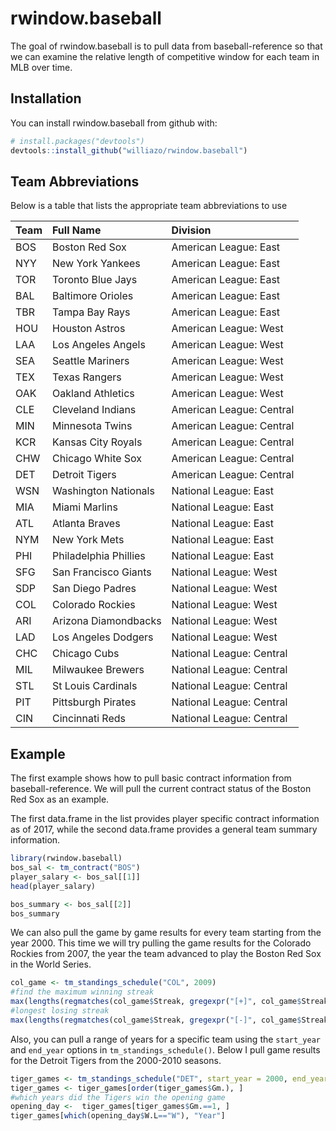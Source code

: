 # rwindow.baseball

The goal of rwindow.baseball is to pull data from baseball-reference so that we can examine the relative length of competitive window for each team in MLB over time. 

## Installation

You can install rwindow.baseball from github with:


``` r
# install.packages("devtools")
devtools::install_github("williazo/rwindow.baseball")
```

## Team Abbreviations
Below is a table that lists the appropriate team abbreviations to use

|Team |Full Name             |Division                 |
|:----|:---------------------|:------------------------|
|BOS  |Boston Red Sox        |American League: East    |
|NYY  |New York Yankees      |American League: East    |
|TOR  |Toronto Blue Jays     |American League: East    |
|BAL  |Baltimore Orioles     |American League: East    |
|TBR  |Tampa Bay Rays        |American League: East    |
|HOU  |Houston Astros        |American League: West    |
|LAA  |Los Angeles Angels    |American League: West    |
|SEA  |Seattle Mariners      |American League: West    |
|TEX  |Texas Rangers         |American League: West    |
|OAK  |Oakland Athletics     |American League: West    |
|CLE  |Cleveland Indians     |American League: Central |
|MIN  |Minnesota Twins       |American League: Central |
|KCR  |Kansas City Royals    |American League: Central |
|CHW  |Chicago White Sox     |American League: Central |
|DET  |Detroit Tigers        |American League: Central |
|WSN  |Washington Nationals  |National League: East    |
|MIA  |Miami Marlins         |National League: East    |
|ATL  |Atlanta Braves        |National League: East    |
|NYM  |New York Mets         |National League: East    |
|PHI  |Philadelphia Phillies |National League: East    |
|SFG  |San Francisco Giants  |National League: West    |
|SDP  |San Diego Padres      |National League: West    |
|COL  |Colorado Rockies      |National League: West    |
|ARI  |Arizona Diamondbacks  |National League: West    |
|LAD  |Los Angeles Dodgers   |National League: West    |
|CHC  |Chicago Cubs          |National League: Central |
|MIL  |Milwaukee Brewers     |National League: Central |
|STL  |St Louis Cardinals    |National League: Central |
|PIT  |Pittsburgh Pirates    |National League: Central |
|CIN  |Cincinnati Reds       |National League: Central |


## Example


The first example shows how to pull basic contract information from baseball-reference. We will pull the current contract status of the Boston Red Sox as an example.

The first data.frame in the list provides player specific contract information as of 2017, while the second data.frame provides a general team summary information.

``` r
library(rwindow.baseball)
bos_sal <- tm_contract("BOS")
player_salary <- bos_sal[[1]]
head(player_salary)

bos_summary <- bos_sal[[2]]
bos_summary
```

We can also pull the game by game results for every team starting from the year 2000. This time we will try pulling the game results for the Colorado Rockies from 2007, the year the team advanced to play the Boston Red Sox in the World Series.

```r
col_game <- tm_standings_schedule("COL", 2009)
#find the maximum winning streak
max(lengths(regmatches(col_game$Streak, gregexpr("[+]", col_game$Streak))))
#longest losing streak
max(lengths(regmatches(col_game$Streak, gregexpr("[-]", col_game$Streak))))
```

Also, you can pull a range of years for a specific team using the `start_year` and `end_year` options in `tm_standings_schedule()`. Below I pull game results for the Detroit Tigers from the 2000-2010 seasons.
```r
tiger_games <- tm_standings_schedule("DET", start_year = 2000, end_year = 2010)
tiger_games <- tiger_games[order(tiger_games$Gm.), ]
#which years did the Tigers win the opening game
opening_day <-  tiger_games[tiger_games$Gm.==1, ]
tiger_games[which(opening_day$W.L=="W"), "Year"]
```

